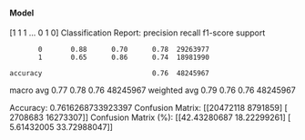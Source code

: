 #### Model
[1 1 1 ... 0 1 0]
Classification Report:
              precision    recall  f1-score   support

           0       0.88      0.70      0.78  29263977
           1       0.65      0.86      0.74  18981990

    accuracy                           0.76  48245967
   macro avg       0.77      0.78      0.76  48245967
weighted avg       0.79      0.76      0.76  48245967

Accuracy: 0.7616268733923397
Confusion Matrix:
[[20472118  8791859]
 [ 2708683 16273307]]
Confusion Matrix (%):
[[42.43280687 18.22299261]
 [ 5.61432005 33.72988047]]
